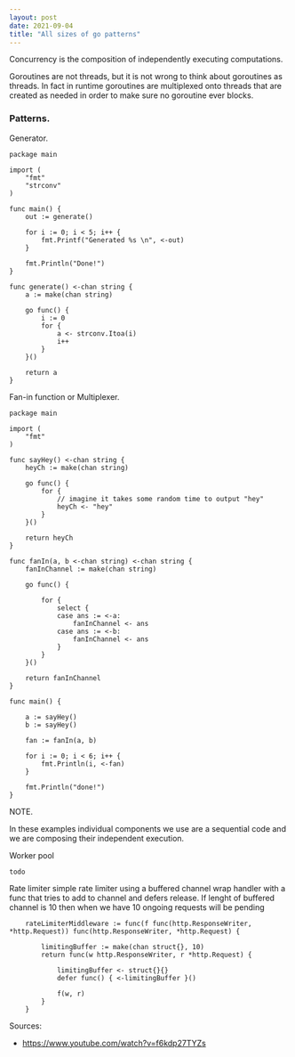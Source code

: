 ```yaml
---
layout: post
date: 2021-09-04
title: "All sizes of go patterns"
---
```


Concurrency is the composition of independently executing computations.  

Goroutines are not threads, but it is not wrong to think about goroutines as threads. 
In fact in runtime goroutines are multiplexed onto threads that are created as needed in order to make sure
no goroutine ever blocks. 

### Patterns. 

Generator. 
```
package main

import (
	"fmt"
	"strconv"
)

func main() {
	out := generate()

	for i := 0; i < 5; i++ {
		fmt.Printf("Generated %s \n", <-out)
	}

	fmt.Println("Done!")
}

func generate() <-chan string {
	a := make(chan string)

	go func() {
		i := 0
		for {
			a <- strconv.Itoa(i)
			i++
		}
	}()

	return a
}

```

Fan-in function or Multiplexer.

```
package main

import (
	"fmt"
)

func sayHey() <-chan string {
	heyCh := make(chan string)

	go func() {
		for {
			// imagine it takes some random time to output "hey"
			heyCh <- "hey"
		}
	}()

	return heyCh
}

func fanIn(a, b <-chan string) <-chan string {
	fanInChannel := make(chan string)

	go func() {

		for {
			select {
			case ans := <-a:
				fanInChannel <- ans
			case ans := <-b:
				fanInChannel <- ans
			}
		}
	}()

	return fanInChannel
}

func main() {

	a := sayHey()
	b := sayHey()

	fan := fanIn(a, b)

	for i := 0; i < 6; i++ {
		fmt.Println(i, <-fan)
	}

	fmt.Println("done!")
}
```

NOTE.

In these examples individual components we use are a sequential code and we are composing
their independent execution. 


Worker pool
```
todo
```


Rate limiter
simple rate limiter using a buffered channel 
wrap handler with a func that tries to add to channel
and defers release. If lenght of buffered channel is 10
then when we have 10 ongoing requests will be pending 
```
	rateLimiterMiddleware := func(f func(http.ResponseWriter, *http.Request)) func(http.ResponseWriter, *http.Request) {

		limitingBuffer := make(chan struct{}, 10)
		return func(w http.ResponseWriter, r *http.Request) {

			limitingBuffer <- struct{}{}
			defer func() { <-limitingBuffer }()

			f(w, r)
		}
	}
```

Sources:
- https://www.youtube.com/watch?v=f6kdp27TYZs

